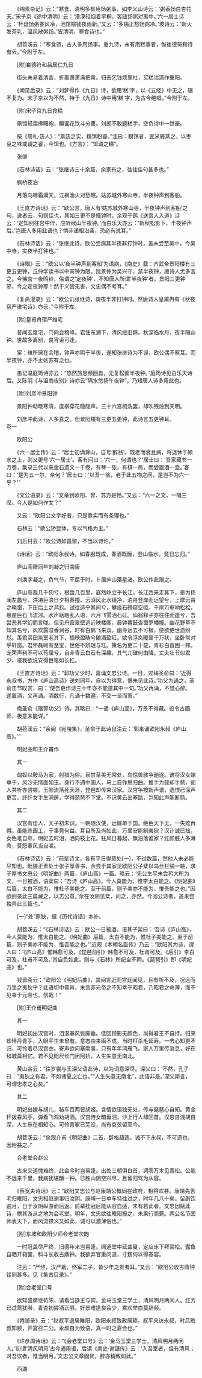<!-- { "loadSidebar": true } -->
　　《缃素杂记》云：“寒食、清明多有用饧粥事，如李义山诗云：‘粥香饧白杏花天。’宋子京《途中清明》云：‘漠漠轻烟着早桐，客瓯饧粥对离中。’六一居士诗云：‘杯盘饧粥春风冷，池馆榆钱夜雨新。’又云：‘多病正愁饧粥冷。’坡诗云：‘新火发茶乳，温风散粥饧。’皆清明、寒食诗也。”

　　胡苕溪云：“寒食诗，古人多用饧事。重九诗，未有用糕事者，惟崔德符和诗有云。”今附于左。

　　[附]崔德符和吕居仁九日

　　街头未易着清香，折取萧萧满把黄。归去乞钱烦里社，买糕沽酒作重阳。

　　《闻见后录》云：“刘梦得作《九日》诗，欲用‘糕’字，以《五经》中无之，辍不复为。宋子京以为不然，特于《九日》诗中用‘糕’字，为古今绝唱。”今附于左。

　　[附]宋子京九日食糕

　　飙馆轻霜拂曙袍，糗餈花饮斗分曹。刘郎不敢题糕字，空负诗中一世豪。

　　按《周礼·笾人》：“羞笾之实，糗饵粉餈。”注曰：糗饵者，宜米屑蒸之，以枣豆之味或谓之餈，今饵也。《方言》：“饵谓之糕”。

　　张继

　　《石林诗话》云：“张继诗三十余篇，余家有之，往往佳句甚多也。”

　　枫桥夜泊

　　月落乌啼霜满天，江枫渔火对愁眠。姑苏城外寒山寺，半夜钟声到客船。

　　《王直方诗话》云：“欧公言，唐人有‘姑苏城外寒山寺，半夜钟声到客船’之句，说者云，句则佳也，其如三更不是撞钟时。余观于鹄《送宫人入道》诗云：‘定知别往宫中伴，应听缑山半夜钟。’而白乐天亦云：‘新秋松影下，半夜钟声后。’岂唐人多用此语也？倘非递相沿袭，恐必有说耳。”

　　《石林诗话》云：“张继此诗，欧公尝病其半夜非打钟时，盖未尝至吴中。今吴中寺，实夜半打钟也。”

　　《诗眼》云：“欧公以‘夜半钟声到客船’为语病，《南史》载：齐武帝景阳楼有三更五更钟，丘仲孚读书以中宵钟为限。阮景仲为吴兴守，禁半夜钟，唐诗人尤多言之。今佛宫一夜鸣铃，俗谓之‘定夜钟’，不知唐人所谓‘半夜钟’者，景阳三更钟邪，今之定夜钟耶！然于义皆无害，文忠偶不考耳。”

　　《复斋漫录》云：“欧公讥张继诗，谓夜半非打钟时。然唐诗人皇甫冉有《秋夜宿严维宅诗》亦云。”今附于左。

　　[附]皇甫冉宿严维宅

　　昔闻玄度宅，门向会稽峰。君住东湖下，清风继旧踪。秋深临水月，夜半隔山钟。世故多离别，良宵讵可逢。

　　案：维所居在会稽，钟声亦鸣于半夜，遂知张继诗为不误，欧公偶不察耳。而半夜钟，亦不止姑苏有之也。

　　愚记温庭筠诗亦云：“悠然旅思频回首，无复松窗半夜钟。”庭筠诗见白乐天诗后。又陈羽《与温商夜别》诗亦云“隔水悠扬午夜钟”，乃知唐人诗多用此也。

　　[附]刘彦冲景阳钟

　　景阳钟动晓寒清，度柳穿花隐隐声。三十六宫梳洗罢，却吹残烛到天明。

　　刘彦冲此诗，人多喜之。但景阳楼有三更五更钟，此诗言五更钟耳。  
卷一

　　欧阳公

　　《六一居士传》云：“居士初谪滁山，自号‘醉翁’。既老而衰且病，将退休于颍水之上，则又更号‘六一居士’。客有问曰：‘六一，何谓也？’居士曰：‘吾家藏书一万卷，集录三代以来金石遗文一千卷，有琴一张，有棋一局，而尝置酒一壶。’客曰：‘是为五一尔，奈何？’居士曰：‘以吾一翁，老于此五物之间，是岂不为六一乎？’”

　　《文公语录》云：“文章到欧阳、曾、苏方是畅。”又云：“六一之文，一唱三叹。今人是如何作文？”

　　又云：“欧阳公文字好者，只是靠实而有条理也。”

　　石林云：“欧公矫昆体，专以气格为主。”

　　刘后村云：“欧公诗如昌黎，不当以诗论。”

　　《诗话》云：“欧阳永叔诗，如春服既成，春酒既酾，登山临水，竟日忘归。”

　　庐山高赠同年刘凝之归南康

　　刘涣字凝之，负气节，不屈于时，卜居庐山落星渚。欧公作此赠之。

　　庐山高哉几千仞兮，根盘几百里，巀然屹立乎长江。长江西来走其下，是为扬澜左蠡兮，洪涛巨浪日夕相舂撞。云消风止水镜净，泊舟登岸而远望兮，上摩云霄之晻霭，下压后土之鸿尨。试往造乎其间兮，攀缘石磴窥空谾。千崖万壑响松桧，悬崖巨石飞流淙。水声聒聒乱人语，六月飞雪洒石矼。仙翁释子亦往往而逢兮，吾尝恶其学幻而言哤。但见丹霞翠壁远近映楼阁，晨钟暮鼓杳霭罗幡幢。幽花野草不知其名兮，风吹露湿香涧谷，时有白鹤飞来双。幽寻远去不可极，便欲绝世遗纷尨。羡君买田筑室老其下，插秧盈畴兮酿酒盈缸。欲令浮岚暖翠千万状，坐卧常对乎轩窗。君怀磊砢有至宝，世俗不辨珉与玒。策名为吏二十载，青衫白首困一邦。宠荣声利不可以苟屈兮，自非青云白石有深趣，其气兀硉何由降。丈夫壮节似君少，嗟我欲说安得巨笔如长杠。

　　《王直方诗话》云：“郭功父少时，喜诵文忠公诗。一日，过梅圣俞曰：‘近得永叔书，方作《庐山高诗》送刘同年，自以为得意，恨未见此诗。’功父为诵之，圣俞击节叹赏，曰：‘使吾更作诗三十年亦不能道其中一句。’功父再诵，不觉心醉。遂置酒，又再诵。酒数行，凡诵十数遍，不交一谈而罢。”

　　梅圣俞《赠郭功父》诗，其略曰：“一诵《庐山高》，万景不得藏。设令古画师，极意未能详。”

　　胡苕溪云：“余阅《宛陵集》，圣俞于此诗自注云：‘郭来诵欧阳永叔《庐山高》。’”

　　明妃曲和王介甫作

　　其一

　　匈奴以鞍马为家，射猎为俗。泉甘草美无常处，鸟惊兽骇争驰逐。谁将汉女嫁单于，风沙无情面如玉。身行不遇中国人，马上自作思归曲。推手为琵却手琶，胡人共听亦咨嗟。玉颜流落死天涯，琵琶却传来汉家。汉宫争按新声谱，遗恨已深声更苦。纤纤女手生洞房，学得琵琶不下堂。不识黄云出塞路，岂知此声能断肠。

　　其二

　　汉宫有佳人，天子初未识。一朝随汉使，远嫁单于国。绝色天下无，一失难再得。虽能杀画工，于事竟何益。耳目所及尚如此，万里安能制夷狄？汉计诚已拙，女色难自夸。明妃去时泪，洒向枝上花。狂风日暮起，飘泊落谁家？红颜胜人多薄命，莫怨春风当自嗟。

　　《石林诗话》云：“前辈诗文，各有平日得意处[一]，不过数篇，然他人未必能尽知也。毗陵正素处士张子厚善书，余尝于其家见欧阳公子棐以乌丝栏绢一轴，求子厚书文忠公《明妃曲》两篇，《庐山高》一篇。略云：‘先公生平未尝矜大所为文，一日被酒，语棐曰：“吾诗《庐山高》，今人莫能为，惟李太白能之。《明妃曲》后篇，太白不能为，惟杜子美能之。至于前篇，则子美亦不能为，惟吾能之也。”因欲别录此三篇藏之，以志公意。’余在汝阴见棐，问之，亦然。今阅公诗者，盖未尝独异此三篇也。”

　　[一]“处”原缺，据《历代诗话》本补。

　　胡苕溪云：“《石林诗话》云：欧公一日被酒，语其子棐曰：‘吾诗《庐山高》，今人莫能为，惟太白能之。《明妃曲》后篇，太白不能为，惟杜子美能之。至于前篇，则子美亦不能为，惟吾能之也。’”近观《本朝名臣传》乃云：“欧阳其为诗，谓人曰：‘《庐山高》惟韩愈可及。《琵琶前引》韩愈不可及，杜甫可及。《后引》李白可及，杜甫不可及。’其自负如此，则与《石林》所纪全不同。《琵琶引》即《明妃曲》也。”

　　钱晋斋云：“欧阳公《明妃后曲》，其间言近而宫廷闻见，且有所不及，况远而万里之夷狄乎？此语切中膏肓。末言非元帝之不知幸于昭君，乃昭君之命薄，而不见幸于元帝也。信哉！”

　　[附]王介甫明妃曲

　　其一

　　明妃初出汉宫时，泪湿春风鬓脚垂。低回顾影无颜色，尚得君王不自持。归来却怪丹青手，入眼平生未曾有。意态由来画不成，当时枉杀毛延寿。一去心知更不归，可怜着尽汉宫衣。寄声欲问塞南事，只有年年鸿雁飞。家人万里传消息，好在毡城莫相忆。君不见咫尺长门闭阿娇，人生失意无南北。

　　黄山谷云：“往岁尝与王深父语此诗，以为词意深尽。深父曰：‘不然，孔子曰：“夷狄之有君，不如诸夏之亡也。”“人生失意无南北”，此语非是。’深父斯言，可谓忠孝之心矣。”

　　其二

　　明妃出嫁与胡儿，毡车百两皆胡姬。含情欲语独无处，传与琵琶心自知。黄金杆拨春风手，弹看飞鸿劝胡酒。汉宫侍女暗垂泪，沙上行人却回首。汉恩自浅胡自深，人生乐在相知心。可怜青冢已芜没，尚有哀弦留至今。

　　胡苕溪云：“余观介甫《明妃曲》二首，辞格超逸，诚不下永叔，不可遗也，因附益之。”

　　会老堂会赵公

　　古来交道愧难终，此会今时岂易逢。出处三朝俱白首，凋零万木见青松。公能不远来千里，我病犹堪釂一钟。已胜山阴空兴尽，且留归驾为从容。

　　《蔡宽夫诗话》云：“欧阳文忠公与赵康靖公概同在政府，相得欢甚。康靖先吿老归睢阳，文忠相继谢事归汝阴。康靖一日单车特往过之，时年几八十矣。留剧饮逾月，日于汝阴纵游而后返。前辈挂冠后能从容自适，未有若此者。文忠因赋此诗，榜其游从之地为会老堂。明年，文忠欲往睢阳报之，未果行而薨。两公名节固师表天下，而风流襟义又如此，诚可以激薄俗也。”

　　[附]东坡和欧阳少师会老堂次韵

　　一时冠盖尽严终，旧德年来岂易逢。闻道堂中延盖叟，定应床下拜梁松。蠹鱼自晒开箱箧，科斗长收古鼎钟。我欲弃官重问道，寸筳何以得舂容。

　　注云：“严终，汉严助、终军二子，皆少年之贵者耳。”又云：“欧阳公收古鼎钟铭刻甚多，见《集古目录》。”

　　[附]会老堂口号

　　欲知盛席继荀陈，请看当筵主与宾。金马玉堂三学士，清风明月两闲人。红芳已过莺犹啭，青杏初尝酒正醇。好景难逢良会少，乘欢举白莫辞频。

　　《倦游录》云：“赵叔平退居睢阳，欧阳永叔致政居颍。叔平来访永叔，时吕晦叔知颍，开宴召二公。永叔自为致语，真一时之嘉会也。”

　　《许彦周诗话》云：“《会老堂口号》云：‘金马玉堂三学士，清风明月两闲人。’初谓‘清风明月’古今通用语，后读《南史·谢譓传》云：‘入吾室者，但有清风；对吾饮者，惟当明月。’文忠公文章固优，辞亦精致如此。”

　　西湖

